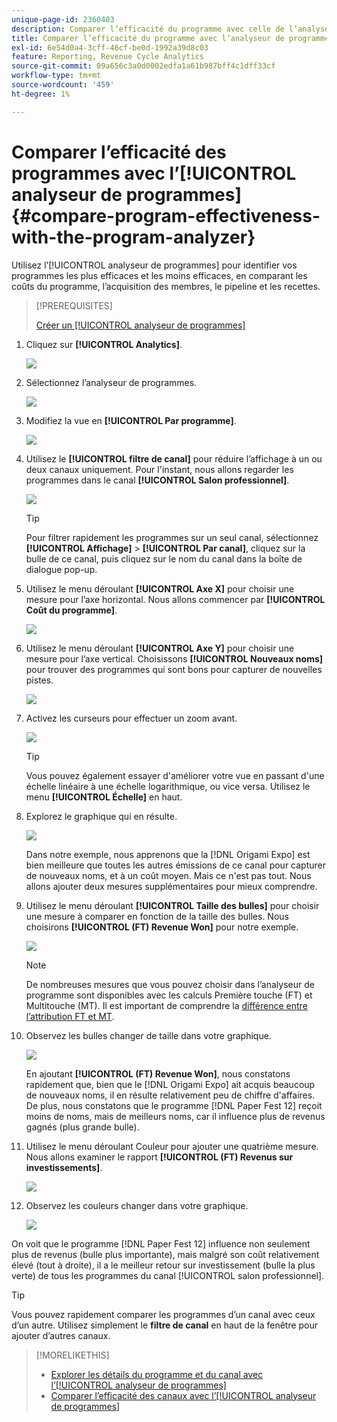 ```yaml
---
unique-page-id: 2360403
description: Comparer l’efficacité du programme avec celle de l’analyseur de programmes - Documents Marketo - Documentation du produit
title: Comparer l’efficacité du programme avec l’analyseur de programme
exl-id: 6e54d0a4-3cff-46cf-be0d-1992a39d8c03
feature: Reporting, Revenue Cycle Analytics
source-git-commit: 09a656c3a0d0002edfa1a61b987bff4c1dff33cf
workflow-type: tm+mt
source-wordcount: '459'
ht-degree: 1%

---
```


# Comparer l’efficacité des programmes avec l’[!UICONTROL analyseur de programmes] {#compare-program-effectiveness-with-the-program-analyzer}

Utilisez l’[!UICONTROL analyseur de programmes] pour identifier vos programmes les plus efficaces et les moins efficaces, en comparant les coûts du programme, l’acquisition des membres, le pipeline et les recettes.

>[!PREREQUISITES]
>
>[Créer un [!UICONTROL analyseur de programmes]](/help/marketo/product-docs/reporting/revenue-cycle-analytics/program-analytics/create-a-program-analyzer.md)

1. Cliquez sur **[!UICONTROL Analytics]**.

   ![](assets/image2014-9-17-18-3a50-3a30.png)

1. Sélectionnez l’analyseur de programmes.

   ![](assets/image2014-9-17-18-3a50-3a37.png)

1. Modifiez la vue en **[!UICONTROL Par programme]**.

   ![](assets/image2014-9-17-18-3a50-3a44.png)

1. Utilisez le **[!UICONTROL filtre de canal]** pour réduire l’affichage à un ou deux canaux uniquement. Pour l&#39;instant, nous allons regarder les programmes dans le canal **[!UICONTROL Salon professionnel]**.

   ![](assets/image2014-9-17-18-3a51-3a2.png)

   >[!TIP]
   >
   >Pour filtrer rapidement les programmes sur un seul canal, sélectionnez **[!UICONTROL Affichage]** > **[!UICONTROL Par canal]**, cliquez sur la bulle de ce canal, puis cliquez sur le nom du canal dans la boîte de dialogue pop-up.

1. Utilisez le menu déroulant **[!UICONTROL Axe X]** pour choisir une mesure pour l’axe horizontal. Nous allons commencer par **[!UICONTROL Coût du programme]**.

   ![](assets/image2014-9-17-18-3a52-3a16.png)

1. Utilisez le menu déroulant **[!UICONTROL Axe Y]** pour choisir une mesure pour l’axe vertical. Choisissons **[!UICONTROL Nouveaux noms]** pour trouver des programmes qui sont bons pour capturer de nouvelles pistes.

   ![](assets/image2014-9-17-18-3a52-3a26.png)

1. Activez les curseurs pour effectuer un zoom avant.

   ![](assets/image2014-9-17-18-3a53-3a9.png)

   >[!TIP]
   >
   >Vous pouvez également essayer d&#39;améliorer votre vue en passant d&#39;une échelle linéaire à une échelle logarithmique, ou vice versa. Utilisez le menu **[!UICONTROL Échelle]** en haut.

1. Explorez le graphique qui en résulte.

   ![](assets/image2014-9-17-18-3a53-3a49.png)

   Dans notre exemple, nous apprenons que la [!DNL Origami Expo] est bien meilleure que toutes les autres émissions de ce canal pour capturer de nouveaux noms, et à un coût moyen. Mais ce n&#39;est pas tout. Nous allons ajouter deux mesures supplémentaires pour mieux comprendre.

1. Utilisez le menu déroulant **[!UICONTROL Taille des bulles]** pour choisir une mesure à comparer en fonction de la taille des bulles. Nous choisirons **[!UICONTROL (FT) Revenue Won]** pour notre exemple.

   ![](assets/image2014-9-17-18-3a54-3a25.png)

   >[!NOTE]
   >
   >De nombreuses mesures que vous pouvez choisir dans l’analyseur de programme sont disponibles avec les calculs Première touche (FT) et Multitouche (MT). Il est important de comprendre la [ différence entre l’attribution FT et MT](/help/marketo/product-docs/reporting/revenue-cycle-analytics/revenue-tools/attribution/understanding-attribution.md).

1. Observez les bulles changer de taille dans votre graphique.

   ![](assets/image2014-9-17-18-3a54-3a57.png)

   En ajoutant **[!UICONTROL (FT) Revenue Won]**, nous constatons rapidement que, bien que le [!DNL Origami Expo] ait acquis beaucoup de nouveaux noms, il en résulte relativement peu de chiffre d&#39;affaires. De plus, nous constatons que le programme [!DNL Paper Fest 12] reçoit moins de noms, mais de meilleurs noms, car il influence plus de revenus gagnés (plus grande bulle).

1. Utilisez le menu déroulant Couleur pour ajouter une quatrième mesure. Nous allons examiner le rapport **[!UICONTROL (FT) Revenus sur investissements]**.

   ![](assets/image2014-9-17-18-3a55-3a33.png)

1. Observez les couleurs changer dans votre graphique.

   ![](assets/image2014-9-17-18-3a55-3a47.png)

On voit que le programme [!DNL Paper Fest 12] influence non seulement plus de revenus (bulle plus importante), mais malgré son coût relativement élevé (tout à droite), il a le meilleur retour sur investissement (bulle la plus verte) de tous les programmes du canal [!UICONTROL salon professionnel].

>[!TIP]
>
>Vous pouvez rapidement comparer les programmes d’un canal avec ceux d’un autre. Utilisez simplement le **filtre de canal** en haut de la fenêtre pour ajouter d’autres canaux.

>[!MORELIKETHIS]
>
>* [Explorer les détails du programme et du canal avec l’[!UICONTROL analyseur de programmes]](/help/marketo/product-docs/reporting/revenue-cycle-analytics/program-analytics/explore-program-and-channel-details-with-the-program-analyzer.md)
>* [Comparer l’efficacité des canaux avec l’[!UICONTROL analyseur de programmes]](/help/marketo/product-docs/reporting/revenue-cycle-analytics/program-analytics/compare-channel-effectiveness-with-the-program-analyzer.md)
